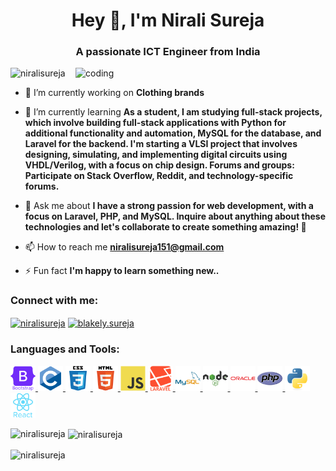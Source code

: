 <h1 align="center">Hey 👋, I'm Nirali Sureja</h1>
<h3 align="center">A passionate ICT Engineer from India</h3>
<img align="right" alt="coding" width="400" src="https://user-images.githubusercontent.com/74038190/236119160-976a0405-caa7-470c-9356-16d43402ea0a.gif">


<p align="left"> <img src="https://komarev.com/ghpvc/?username=niralisureja&label=Profile%20views&color=0e75b6&style=flat" alt="niralisureja" /> </p>

- 🔭 I’m currently working on **Clothing brands**

- 🌱 I’m currently learning **As a student, I am studying full-stack projects, which involve building full-stack applications with Python for additional functionality and automation, MySQL for the database, and Laravel for the backend. I'm starting a VLSI project that involves designing, simulating, and implementing digital circuits using VHDL/Verilog, with a focus on chip design. Forums and groups: Participate on Stack Overflow, Reddit, and technology-specific forums.**

- 💬 Ask me about **I have a strong passion for web development, with a focus on Laravel, PHP, and MySQL. Inquire about anything about these technologies and let's collaborate to create something amazing! 🚀**

- 📫 How to reach me **niralisureja151@gmail.com**

- ⚡ Fun fact **I'm happy to learn something new..**

<h3 align="left">Connect with me:</h3>
<p align="left">
<a href="https://linkedin.com/in/niralisureja" target="blank"><img align="center" src="https://raw.githubusercontent.com/rahuldkjain/github-profile-readme-generator/master/src/images/icons/Social/linked-in-alt.svg" alt="niralisureja" height="30" width="40" /></a>
<a href="https://instagram.com/blakely.sureja" target="blank"><img align="center" src="https://raw.githubusercontent.com/rahuldkjain/github-profile-readme-generator/master/src/images/icons/Social/instagram.svg" alt="blakely.sureja" height="30" width="40" /></a>
</p>

<h3 align="left">Languages and Tools:</h3>
<p align="left"> <a href="https://getbootstrap.com" target="_blank" rel="noreferrer"> <img src="https://raw.githubusercontent.com/devicons/devicon/master/icons/bootstrap/bootstrap-plain-wordmark.svg" alt="bootstrap" width="40" height="40"/> </a> <a href="https://www.cprogramming.com/" target="_blank" rel="noreferrer"> <img src="https://raw.githubusercontent.com/devicons/devicon/master/icons/c/c-original.svg" alt="c" width="40" height="40"/> </a> <a href="https://www.w3schools.com/css/" target="_blank" rel="noreferrer"> <img src="https://raw.githubusercontent.com/devicons/devicon/master/icons/css3/css3-original-wordmark.svg" alt="css3" width="40" height="40"/> </a> <a href="https://www.w3.org/html/" target="_blank" rel="noreferrer"> <img src="https://raw.githubusercontent.com/devicons/devicon/master/icons/html5/html5-original-wordmark.svg" alt="html5" width="40" height="40"/> </a> <a href="https://developer.mozilla.org/en-US/docs/Web/JavaScript" target="_blank" rel="noreferrer"> <img src="https://raw.githubusercontent.com/devicons/devicon/master/icons/javascript/javascript-original.svg" alt="javascript" width="40" height="40"/> </a> <a href="https://laravel.com/" target="_blank" rel="noreferrer"> <img src="https://raw.githubusercontent.com/devicons/devicon/master/icons/laravel/laravel-plain-wordmark.svg" alt="laravel" width="40" height="40"/> </a> <a href="https://www.mysql.com/" target="_blank" rel="noreferrer"> <img src="https://raw.githubusercontent.com/devicons/devicon/master/icons/mysql/mysql-original-wordmark.svg" alt="mysql" width="40" height="40"/> </a> <a href="https://nodejs.org" target="_blank" rel="noreferrer"> <img src="https://raw.githubusercontent.com/devicons/devicon/master/icons/nodejs/nodejs-original-wordmark.svg" alt="nodejs" width="40" height="40"/> </a> <a href="https://www.oracle.com/" target="_blank" rel="noreferrer"> <img src="https://raw.githubusercontent.com/devicons/devicon/master/icons/oracle/oracle-original.svg" alt="oracle" width="40" height="40"/> </a> <a href="https://www.php.net" target="_blank" rel="noreferrer"> <img src="https://raw.githubusercontent.com/devicons/devicon/master/icons/php/php-original.svg" alt="php" width="40" height="40"/> </a> <a href="https://www.python.org" target="_blank" rel="noreferrer"> <img src="https://raw.githubusercontent.com/devicons/devicon/master/icons/python/python-original.svg" alt="python" width="40" height="40"/> </a> <a href="https://reactjs.org/" target="_blank" rel="noreferrer"> <img src="https://raw.githubusercontent.com/devicons/devicon/master/icons/react/react-original-wordmark.svg" alt="react" width="40" height="40"/> </a> </p>

<p><img align="left" src="https://github-readme-stats.vercel.app/api/top-langs?username=niralisureja&show_icons=true&locale=en&layout=compact" alt="niralisureja" /></p>

<p>&nbsp;<img align="center" src="https://github-readme-stats.vercel.app/api?username=niralisureja&show_icons=true&locale=en" alt="niralisureja" /></p>

<p><img align="center" src="https://github-readme-streak-stats.herokuapp.com/?user=niralisureja&" alt="niralisureja" /></p>
